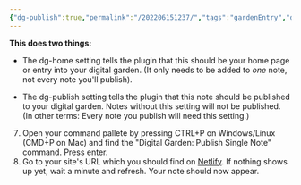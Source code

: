 ```yaml
---
{"dg-publish":true,"permalink":"/202206151237/","tags":"gardenEntry","dgHomeLink":true,"dgPassFrontmatter":false}
---
```



**This does two things:**

-   The dg-home setting tells the plugin that this should be your home page or entry into your digital garden. (It only needs to be added to _one_ note, not every note you'll publish).
    
-   The dg-publish setting tells the plugin that this note should be published to your digital garden. Notes without this setting will not be published. (In other terms: Every note you publish will need this setting.)
    

7.  Open your command pallete by pressing CTRL+P on Windows/Linux (CMD+P on Mac) and find the "Digital Garden: Publish Single Note" command. Press enter.
8.  Go to your site's URL which you should find on [Netlify](https://app.netlify.com). If nothing shows up yet, wait a minute and refresh. Your note should now appear.